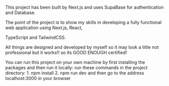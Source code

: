 This project has been built by Next.js and uses SupaBase for authentication and Database.

The point of the project is to show my skills in developing a fully functional web application using Next.js, React, 

TypeScript and TailwindCSS.

All things are designed and developed by myself so it may look a liitle not professional but it works!! so its GOOD ENOUGH certified!

You can run this project on your own machine by first installing the packages and then run it locally:
  run these commands in the project directory:
    1. npm install
    2. npm run dev
  and then go to the address localhost:3000 in your browser

